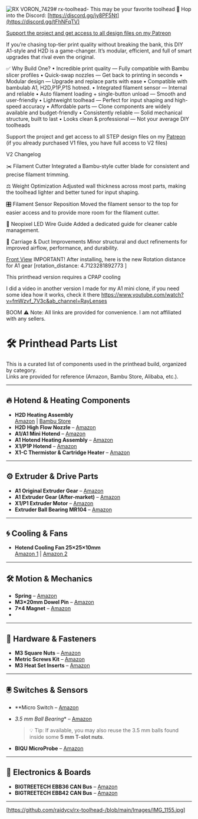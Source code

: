 ![RX VORON_7429](https://github.com/user-attachments/assets/7daf09bf-198c-435c-a06a-99a0c1a02909)# rx-toolhead-
This may be your favorite toolhead 
🔗 Hop into the Discord: [https://discord.gg/jy8PF5Nt](https://discord.gg/tFhNFqTV)

[Support the project and get access to all design files on my Patreon](https://www.patreon.com/c/RayLenses)


 If you’re chasing top-tier print quality without breaking the bank, this DIY A1-style and H2D is a game-changer. It’s modular, efficient, and full of smart upgrades that rival even the original.

✅ Why Build One?
   •    Incredible print quality — Fully compatible with Bambu slicer profiles
   •    Quick-swap nozzles — Get back to printing in seconds
   •    Modular design — Upgrade and replace parts with ease
   •    Compatible with bambulab A1, H2D,P1P,P1S hotned.
   •    Integrated filament sensor — Internal and reliable
   •    Auto filament loading + single-button unload — Smooth and user-friendly
   •    Lightweight toolhead — Perfect for input shaping and high-speed accuracy
   •    Affordable parts — Clone components are widely available and budget-friendly
   •    Consistently reliable — Solid mechanical structure, built to last
   •    Looks clean & professional — Not your average DIY toolheads 

Support the project and get access to all STEP design files on my [Patreon](https://www.patreon.com/posts/rx-toolhead-v2-138345786?source=storefront)   (if you already purchased V1 files, you have full access to V2 files)


V2 Changelog

✂️ Filament Cutter
Integrated a Bambu-style cutter blade for consistent and precise filament trimming.

⚖️ Weight Optimization
Adjusted wall thickness across most parts, making the toolhead lighter and better tuned for input shaping.

🎛️ Filament Sensor Reposition
Moved the filament sensor to the top for easier access and to provide more room for the filament cutter.

🌈 Neopixel LED Wire Guide
Added a dedicated guide for cleaner cable management.

🔧 Carriage & Duct Improvements
Minor structural and duct refinements for improved airflow, performance, and durability.

  
[Front View]([URL_or_path_to_image](https://github.com/raidycv/rx-toolhead-/blob/main/Images/RX%20VORON_7429.jpeg))
 IMPORTANT!
 After installing, here is the new Rotation distance for A1 gear [rotation_distance: 4.7123281892773 ]

This printhead version requires a CPAP cooling 


  I did a video in another version I made for my A1 mini clone, if you need some idea how it works, check it there https://www.youtube.com/watch?v=fmWzvf_7V3c&ab_channel=RayLenses


BOOM
⚠️ Note: All links are provided for convenience. I am not affiliated with any sellers.
# 🛠️ Printhead Parts List

This is a curated list of components used in the printhead build, organized by category.  
Links are provided for reference (Amazon, Bambu Store, Alibaba, etc.).

---

## 🔥 Hotend & Heating Components
- **H2D Heating Assembly**  
  [Amazon](https://amzn.to/3UKCEAi) | [Bambu Store](https://us.store.bambulab.com/products/hotend-heating-assembly-h2d?srsltid=AfmBOooj0L9xQ9jw24dGAphMQrmy2IqzifMXgK8Xp372rDe6id_dNbt7)
- **H2D High Flow Nozzle** – [Amazon](https://amzn.to/3UHH4b5)  
- **A1/A1 Mini Hotend** – [Amazon](https://amzn.to/3HgmjzI)  
- **A1 Hotend Heating Assembly** – [Amazon](https://amzn.to/4mCa6Wn)  
- **X1/P1P Hotend** – [Amazon](https://amzn.to/43OZ48K)  
- **X1-C Thermistor & Cartridge Heater** – [Amazon](https://amzn.to/4dXoVPz)  

---

## ⚙️ Extruder & Drive Parts
- **A1 Original Extruder Gear** – [Amazon](https://amzn.to/43DvLF5)  
- **A1 Extruder Gear (After-market)** – [Amazon](https://amzn.to/3HiRBGj)  
- **X1/P1 Extruder Motor** – [Amazon](https://amzn.to/3Z6UWyk)  
- **Extruder Ball Bearing MR104** – [Amazon](https://amzn.to/3Z6Cshv)  

---

## 🌀 Cooling & Fans
- **Hotend Cooling Fan 25×25×10mm**  
  [Amazon 1](https://amzn.to/4knDiiu) | [Amazon 2](https://amzn.to/4jAukNG)

---

## 🛠️ Motion & Mechanics
- **Spring** – [Amazon](https://amzn.to/3SreQjO)  
- **M3×20mm Dowel Pin** – [Amazon](https://amzn.to/4kFPafm)  
- **7×4 Magnet** – [Amazon](https://amzn.to/3Z9IBtg)
- 

---

## 🔩 Hardware & Fasteners
- **M3 Square Nuts** – [Amazon](https://amzn.to/44UxJTG)  
- **Metric Screws Kit** – [Amazon](https://amzn.to/4kk8a3j)  
- **M3 Heat Set Inserts** – [Amazon](https://amzn.to/4kFgrOS)  


---

## 🖲️ Switches & Sensors
- **Micro Switch – [Amazon](https://amzn.to/3StHd0K)
- *3.5 mm Ball Bearing** – [Amazon](https://amzn.to/45RsvqI)  
  > 💡 Tip: If available, you may also reuse the 3.5 mm balls found inside some **5 mm T-slot nuts**.  

- **BIQU MicroProbe** – [Amazon](https://amzn.to/3Hi1GDk)  

---

## 🔌 Electronics & Boards
- **BIGTREETECH EBB36 CAN Bus** – [Amazon](https://amzn.to/3FsHxtS)  
- **BIGTREETECH EBB42 CAN Bus** – [Amazon](https://amzn.to/43OYGHk)  

---
[https://github.com/raidycv/rx-toolhead-/blob/main/Images/IMG_1155.jpg]
